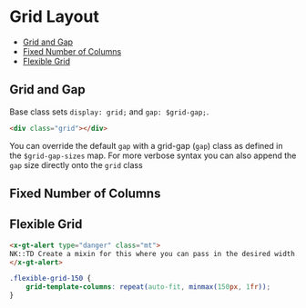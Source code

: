 # Grid Layout

- [Grid and Gap](#grid-and-gap)
- [Fixed Number of Columns](#fixed-number-of-columns)
- [Flexible Grid](#flexible-grid)


## Grid and Gap

Base class sets `display: grid;` and `gap: $grid-gap;`.

```html
<div class="grid"></div>
```

You can override the default `gap` with a grid-gap (`gap`) class as defined in the `$grid-gap-sizes`
map. For more verbose syntax you can also append the `gap` size directly onto the `grid` class

## Fixed Number of Columns

<div class="container">
    <div class="grid cols-4">
        <div class="h-3 pink"></div>
        <div class="h-3 pink"></div>
        <div class="h-3 pink"></div>
        <div class="h-3 pink"></div>
    </div>
    <div class="grid cols-3">
        <div class="h-3 blue"></div>
        <div class="h-3 blue"></div>
        <div class="h-3 blue"></div>
    </div>
</div>

## Flexible Grid

<style>
.flexible-grid-150 {
    grid-template-columns: repeat(auto-fit, minmax(150px, 1fr));
}
</style>

```html +parse
<x-gt-alert type="danger" class="mt">
NK::TD Create a mixin for this where you can pass in the desired width.
</x-gt-alert>
```

<div class="grid-1 flexible-grid-150 mt">
    <div class="h-3 blue"></div>
    <div class="h-3 blue"></div>
    <div class="h-3 blue"></div>
    <div class="h-3 blue"></div>
    <div class="h-3 blue"></div>
</div>

```scss +torchlight-scss
.flexible-grid-150 {
    grid-template-columns: repeat(auto-fit, minmax(150px, 1fr));
}
```